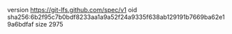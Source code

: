 version https://git-lfs.github.com/spec/v1
oid sha256:6b2f95c7b0bdf8233aa1a9a52f24a9335f638ab129191b7669ba62e19a6bdfaf
size 2975
